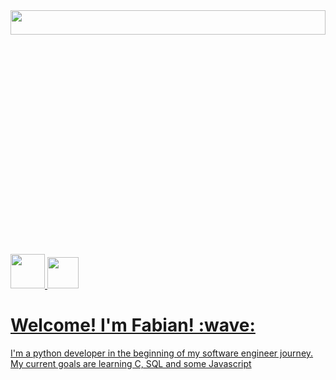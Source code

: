 <!DOCTYPE html>
<head>
</head>

<body>

<img src="https://i.imgur.com/734zgrX.jpg" width="100%" height="10%">

<a href="https://www.instagram.com/djawero/">
<img src="https://i.imgur.com/Pm5bguA.png"
    width="55" 
    height="55">
</a>

<a href="https://www.linkedin.com/in/fabian-moor-pucar-220519242/">
<img src="https://i.imgur.com/ppKiSpl.png"
    width="50"
    height="50"
</a>

<h1> Welcome! I'm Fabian! :wave:</h1>
<p1> I'm a python developer in the beginning of my software engineer
    journey. My current goals are learning C, SQL and some Javascript </p1>

